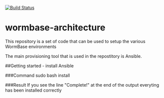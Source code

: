 [![Build Status](https://travis-ci.org/a8wright/wormbase-architecture.svg?branch=develop)](https://travis-ci.org/profile/a8wright/wormbase-architecture)

# wormbase-architecture
This repository is a set of code that can be used to setup the various WormBase environments

The main provisioning tool that is used in the repostitory is Ansible.

##Getting started - install Ansible

###Command
	sudo bash install

###Result
	If you see the line "Complete!" at the end of the output everyting has been installed correctly


